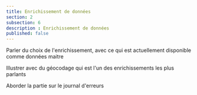 ```yaml
---
title: Enrichissement de données
section: 2
subsection: 6
description : Enrichissement de données
published: false
---
```


Parler du choix de l'enrichissement, avec ce qui est actuellement disponible comme données maitre

Illustrer avec du géocodage qui est l'un des enrichissements les plus parlants

Aborder la partie sur le journal d'erreurs

